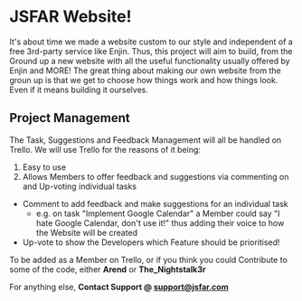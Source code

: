 # JSFAR Website!
It's about time we made a website custom to our style and independent of a free 3rd-party service like Enjin. Thus, this project will aim to build, from the Ground up a new website with all the useful functionality usually offered by Enjin and MORE!
The great thing about making our own website from the groun up is that we get to choose how things work and how things look. Even if it means building it ourselves.

## Project Management
The Task, Suggestions and Feedback Management will all be handled on Trello. We will use Trello for the reasons of it being:
1. Easy to use
2. Allows Members to offer feedback and suggestions via commenting on and Up-voting individual tasks
  - Comment to add feedback and make suggestions for an individual task
    + e.g. on task "Implement Google Calendar" a Member could say "I hate Google Calendar, don't use it!" thus adding their voice to how the Website will be created
  - Up-vote to show the Developers which Feature should be prioritised!

To be added as a Member on Trello, or if you think you could Contribute to some of the code, either **Arend** or **The_Nightstalk3r**

For anything else, **Contact Support @ support@jsfar.com**